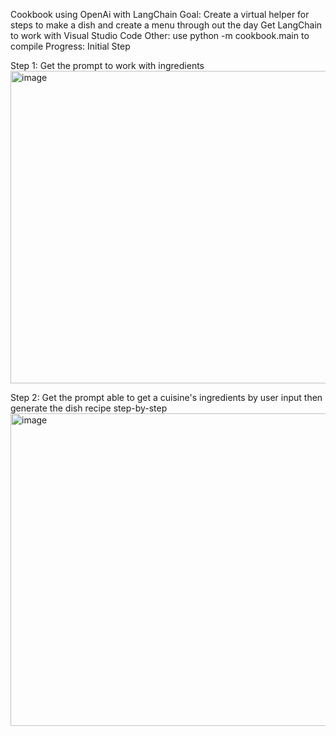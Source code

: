 Cookbook using OpenAi with LangChain
Goal: Create a virtual helper for steps to make a dish and create a menu through out the day
      Get LangChain to work with Visual Studio Code
Other: use  python -m cookbook.main to compile
Progress:
Initial Step 

Step 1:
Get the prompt to work with ingredients
<img width="800" height="500" alt="image" src="https://github.com/user-attachments/assets/01edee01-e622-4ccb-b0c7-e588be390ecf" />

Step 2:
Get the prompt able to get a cuisine's ingredients by user input then generate the dish recipe step-by-step
<img width="800" height="500" alt="image" src="https://github.com/user-attachments/assets/8a360f24-c12a-43a2-a692-fea9ac6f9117" />


